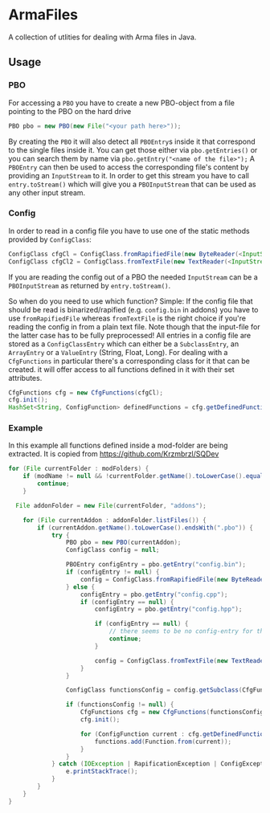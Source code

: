 # ArmaFiles
A collection of utlities for dealing with Arma files in Java.

## Usage
### PBO
For accessing a `PBO` you have to create a new PBO-object from a file pointing to the PBO on the hard drive
```Java
PBO pbo = new PBO(new File("<your path here>"));
```
By creating the `PBO` it will also detect all `PBOEntry`s inside it that correspond to the single files inside it. You can get those either via `pbo.getEntries()` or you can search them by name via `pbo.getEntry("<name of the file>");`
A `PBOEntry` can then be used to access the corresponding file's content by providing an `InputStream` to it. In order to get this stream you have to call `entry.toStream()` which will give you a `PBOInputStream` that can be used as any other input stream.

### Config
In order to read in a config file you have to use one of the static methods provided by `ConfigClass`:
```Java
ConfigClass cfgCl = ConfigClass.fromRapifiedFile(new ByteReader(<InputStream to the file>));
ConfigClass cfgCl2 = ConfigClass.fromTextFile(new TextReader(<InputStream to the file>));
```
If you are reading the config out of a PBO the needed `InputStream` can be a `PBOInputStream` as returned by `entry.toStream()`.

So when do you need to use which function? Simple: If the config file that should be read is binarized/rapified (e.g. `config.bin` in addons) you have to use `fromRapifiedFile` whereas `fromTextFile` is the right choice if you're reading the config in from a plain text file. Note though that the input-file for the latter case has to be fully preprocessed!
All entries in a config file are stored as a `ConfigClassEntry` which can either be a `SubclassEntry`, an `ArrayEntry` or a `ValueEntry` (String, Float, Long).
For dealing with a `CfgFunctions` in particular there's a corresponding class for it that can be created. it will offer access to all functions defined in it with their set attributes.
```Java
CfgFunctions cfg = new CfgFunctions(cfgCl);
cfg.init();
HashSet<String, ConfigFunction> definedFunctions = cfg.getDefinedFunctions();
```

### Example
In this example all functions defined inside a mod-folder are being extracted. It is copied from https://github.com/Krzmbrzl/SQDev
``` Java
for (File currentFolder : modFolders) {
	if (modName != null && !currentFolder.getName().toLowerCase().equals(modName)) {
		continue;
	}

  File addonFolder = new File(currentFolder, "addons");

	for (File currentAddon : addonFolder.listFiles()) {
		if (currentAddon.getName().toLowerCase().endsWith(".pbo")) {
			try {
				PBO pbo = new PBO(currentAddon);
				ConfigClass config = null;

				PBOEntry configEntry = pbo.getEntry("config.bin");
				if (configEntry != null) {
					config = ConfigClass.fromRapifiedFile(new ByteReader(configEntry.toStream()));
				} else {
					configEntry = pbo.getEntry("config.cpp");
					if (configEntry == null) {
						configEntry = pbo.getEntry("config.hpp");

						if (configEntry == null) {
							// there seems to be no config-entry for this mod
							continue;
						}

						config = ConfigClass.fromTextFile(new TextReader(configEntry.toStream()));
					}
				}

				ConfigClass functionsConfig = config.getSubclass(CfgFunctions.NAME, false);

				if (functionsConfig != null) {
					CfgFunctions cfg = new CfgFunctions(functionsConfig);
					cfg.init();

					for (ConfigFunction current : cfg.getDefinedFunctions().values()) {
						functions.add(Function.from(current));
					}
				}
			} catch (IOException | RapificationException | ConfigException e) {
				e.printStackTrace();
			}
		}
	}
}
```
